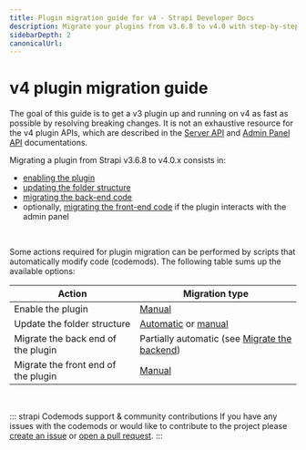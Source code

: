 ```yaml
---
title: Plugin migration guide for v4 - Strapi Developer Docs
description: Migrate your plugins from v3.6.8 to v4.0 with step-by-step instructions
sidebarDepth: 2
canonicalUrl:
---
```


<!-- TODO: update SEO -->

# v4 plugin migration guide

The goal of this guide is to get a v3 plugin up and running on v4 as fast as possible by resolving breaking changes. It is not an exhaustive resource for the v4 plugin APIs, which are described in the [Server API](/developer-docs/latest/developer-resources/plugin-api-reference/server.md#server-api-for-plugins) and [Admin Panel API](/developer-docs/latest/developer-resources/plugin-api-reference/admin-panel.md#admin-panel-api-for-plugins) documentations.

Migrating a plugin from Strapi v3.6.8 to v4.0.x consists in:

- [enabling the plugin](/developer-docs/latest/update-migration-guides/migration-guides/v4/plugin/enable-plugin.md)
- [updating the folder structure](/developer-docs/latest/update-migration-guides/migration-guides/v4/plugin/update-folder-structure.md)
- [migrating the back-end code](/developer-docs/latest/update-migration-guides/migration-guides/v4/plugin/migrate-back-end.md)
- optionally, [migrating the front-end code](/developer-docs/latest/update-migration-guides/migration-guides/v4/plugin/migrate-front-end.md) if the plugin interacts with the admin panel

<br/>

Some actions required for plugin migration can be performed by scripts that automatically modify code (codemods). The following table sums up the available options:

| Action                              | Migration type                                                                                             |
| ----------------------------------- | ---------------------------------------------------------------------------------------------------------- |
| Enable the plugin                   | [Manual](/developer-docs/latest/update-migration-guides/migration-guides/v4/plugin/enable-plugin.md)                                                                               |
| Update the folder structure         | [Automatic](/developer-docs/latest/update-migration-guides/migration-guides/v4/plugin/update-folder-structure.md#update-the-folder-structure-automatically) or [manual](/developer-docs/latest/update-migration-guides/migration-guides/v4/plugin/update-folder-structure.md#update-the-folder-structure-manually) |
| Migrate the back end of the plugin  | Partially automatic (see [Migrate the backend](/developer-docs/latest/update-migration-guides/migration-guides/v4/plugin/migrate-back-end.md))                                      |
| Migrate the front end of the plugin | [Manual](/developer-docs/latest/update-migration-guides/migration-guides/v4/plugin/migrate-front-end.md#migrate-the-front-end)                                                                      |

<br/>

::: strapi Codemods support & community contributions
If you have any issues with the codemods or would like to contribute to the project please [create an issue](https://github.com/strapi/codemods/issues) or [open a pull request](https://github.com/strapi/codemods/pulls).
:::
